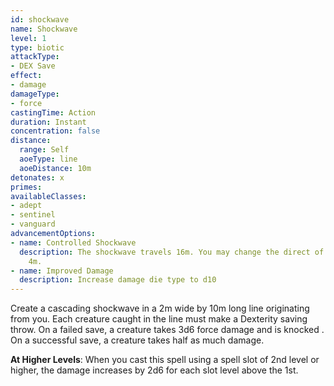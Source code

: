 ```yaml
---
id: shockwave
name: Shockwave
level: 1
type: biotic
attackType:
- DEX Save
effect:
- damage
damageType:
- force
castingTime: Action
duration: Instant
concentration: false
distance:
  range: Self
  aoeType: line
  aoeDistance: 10m
detonates: x
primes: 
availableClasses:
- adept
- sentinel
- vanguard
advancementOptions:
- name: Controlled Shockwave
  description: The shockwave travels 16m. You may change the direct of the line every
    4m.
- name: Improved Damage
  description: Increase damage die type to d10
---
```

Create a cascading shockwave in a 2m wide by 10m long line originating from you. Each creature caught in the line must
make a Dexterity saving throw. On a failed save, a creature takes 3d6 force damage and is knocked <condition id="prone"/>.
On a successful save, a creature takes half as much damage.

__At Higher Levels__: When you cast this spell using a spell slot of 2nd level or higher, the damage increases by 2d6 for
each slot level above the 1st.
